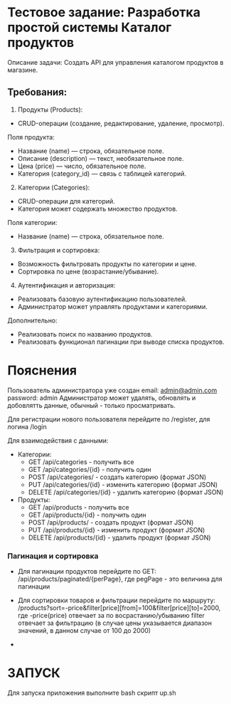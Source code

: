 # Тестовое задание: Разработка простой системы Каталог продуктов
Описание задачи:
Создать API для управления каталогом продуктов в магазине.
## Требования:
1. Продукты (Products):
- CRUD-операции (создание, редактирование, удаление, просмотр).


Поля продукта:
- Название (name) — строка, обязательное поле.
- Описание (description) — текст, необязательное поле.
- Цена (price) — число, обязательное поле.
- Категория (category_id) — связь с таблицей категорий.
2. Категории (Categories):
- CRUD-операции для категорий.
- Категория может содержать множество продуктов.


Поля категории:
- Название (name) — строка, обязательное поле.
3. Фильтрация и сортировка:
- Возможность фильтровать продукты по категории и цене.
- Сортировка по цене (возрастание/убывание).
4. Аутентификация и авторизация:
- Реализовать базовую аутентификацию пользователей.
- Администратор может управлять продуктами и категориями.

Дополнительно:
- Реализовать поиск по названию продуктов.
- Реализовать функционал пагинации при выводе списка продуктов.

# Пояснения
Пользователь администратора уже создан
email: admin@admin.com
password: admin
Администратор может удалять, обновлять и добовлятть данные, обычный - только просматривать.

Для регистрации нового пользователя перейдите по /register, для логина /login

Для взаимодействия с данными:
 - Категории:
    - GET /api/categories - получить все
    - GET /api/categories/{id} - получить один
    - POST /api/categories/ - создать категорию (формат JSON)
    - PUT /api/categories/{id} - изменить категорию (формат JSON)
    - DELETE /api/categories/{id} - удалить категорию (формат JSON)
 - Продукты:
    - GET /api/products - получить все
    - GET /api/products/{id} - получить один
    - POST /api/products/ - создать продукт (формат JSON)
    - PUT /api/products/{id} - изменить продукт (формат JSON)
    - DELETE /api/products/{id} - удалить продукт (формат JSON)

### Пагинация и сортировка
 - Для пагинации продуктов перейдите по GET: /api/products/paginated/{perPage}, где 
    pegPage - это величина для пагинации

 - Для сортировки товаров и фильтрации перейдите по маршруту: /products?sort=-price&filter[price][from]=100&filter[price][to]=2000,
   где -price(price) отвечает за по восрастанию/убыванию filter отвечает за фильтрацию (в случае цены указывается диапазон значений,
   в данном случае от 100 до 2000)
 - 

 # ЗАПУСК

 Для запуска приложения выполните bash скрипт up.sh
